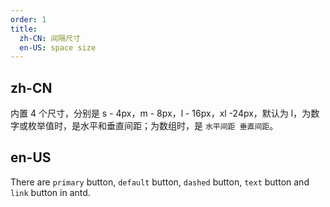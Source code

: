 ```yaml
---
order: 1
title:
  zh-CN: 间隔尺寸
  en-US: space size
---
```


## zh-CN

内置 4 个尺寸，分别是 s - 4px，m - 8px，l - 16px，xl -24px，默认为 l，为数字或枚举值时，是水平和垂直间距；为数组时，是 `水平间距 垂直间距`。
## en-US

There are `primary` button, `default` button, `dashed` button, `text` button and `link` button in antd.

